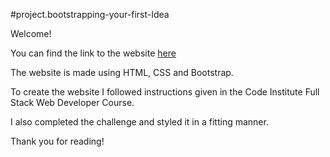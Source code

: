 #project.bootstrapping-your-first-Idea

Welcome!

You can find the link to the website [here](https://robinwesterback.github.io/bootstrapping-your-first-idea/)

The website is made using HTML, CSS and Bootstrap. 

To create the website I followed instructions given in the Code Institute Full Stack Web Developer Course. 

I also completed the challenge and styled it in a fitting manner.

Thank you for reading!